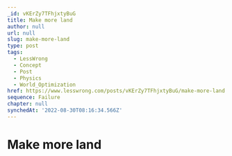 ```yaml
---
_id: vKErZy7TFhjxtyBuG
title: Make more land
author: null
url: null
slug: make-more-land
type: post
tags:
  - LessWrong
  - Concept
  - Post
  - Physics
  - World_Optimization
href: https://www.lesswrong.com/posts/vKErZy7TFhjxtyBuG/make-more-land
sequence: Failure
chapter: null
synchedAt: '2022-08-30T08:16:34.566Z'
---
```

# Make more land

